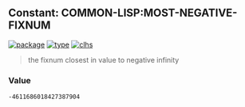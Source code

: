 ## Constant: COMMON-LISP:MOST-NEGATIVE-FIXNUM
[![package](https://img.shields.io/badge/Package-COMMON--LISP-5f9ea0.svg?style=social&colorA=999999)](../) [![type](https://img.shields.io/badge/Type-Constant-5f9ea0.svg?style=social&colorA=999999)](../#constant) [![clhs](https://img.shields.io/badge/CLHS-MOST--NEGATIVE--FIXNUM-5f9ea0.svg?style=social&colorA=999999)](http://www.lispworks.com/documentation/HyperSpec/Body/v_most_p.htm) 

> the fixnum closest in value to negative infinity

### Value
```
-4611686018427387904
```
